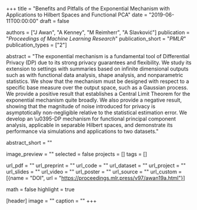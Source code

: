+++
title = "Benefits and Pitfalls of the Exponential Mechanism with Applications to Hilbert Spaces and Functional PCA"
date = "2019-06-11T00:00:00"
draft = false

authors = ["J Awan", "A Kenney", "M Reimherr", "A Slavković"]
publication = "_Proceedings of Machine Learning Research_"
publication_short = "_PMLR_"
publication_types = ["2"]

abstract = "The exponential mechanism is a fundamental tool of Differential Privacy (DP) due to its strong privacy guarantees and flexibility. We study its extension to settings with summaries based on infinite dimensional outputs such as with functional data analysis, shape analysis, and nonparametric statistics. We show that the mechanism must be designed with respect to a specific base measure over the output space, such as a Gaussian process. We provide a positive result that establishes a Central Limit Theorem for the exponential mechanism quite broadly. We also provide a negative result, showing that the magnitude of noise introduced for privacy is asymptotically non-negligible relative to the statistical estimation error. We develop an \u0395-DP mechanism for functional principal component analysis, applicable in separable Hilbert spaces, and demonstrate its performance via simulations and applications to two datasets."

abstract_short = ""

image_preview = ""
selected = false
projects = []
tags = []

url_pdf = ""
url_preprint = ""
url_code = ""
url_dataset = ""
url_project = ""
url_slides = ""
url_video = ""
url_poster = ""
url_source = ""
url_custom = [{name = "DOI", url = "https://proceedings.mlr.press/v97/awan19a.html"}]

math = false
highlight = true

[header]
image = ""
caption = ""
+++
